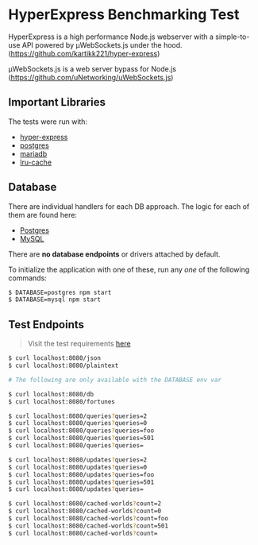 # HyperExpress Benchmarking Test

HyperExpress is a high performance Node.js webserver with a simple-to-use API powered by µWebSockets.js under the hood. (https://github.com/kartikk221/hyper-express)

µWebSockets.js is a web server bypass for Node.js (https://github.com/uNetworking/uWebSockets.js)

## Important Libraries

The tests were run with:

- [hyper-express](https://github.com/kartikk221/hyper-express)
- [postgres](https://github.com/porsager/postgres)
- [mariadb](https://github.com/mariadb-corporation/mariadb-connector-nodejs)
- [lru-cache](https://github.com/isaacs/node-lru-cache)

## Database

There are individual handlers for each DB approach. The logic for each of them are found here:

- [Postgres](database/postgres.js)
- [MySQL](database/mysql.js)

There are **no database endpoints** or drivers attached by default.

To initialize the application with one of these, run any _one_ of the following commands:

```sh
$ DATABASE=postgres npm start
$ DATABASE=mysql npm start
```

## Test Endpoints

> Visit the test requirements [here](https://github.com/khulnasoft/BenchWeb/wiki/Project-Information-Framework-Tests-Overview)

```sh
$ curl localhost:8080/json
$ curl localhost:8080/plaintext

# The following are only available with the DATABASE env var

$ curl localhost:8080/db
$ curl localhost:8080/fortunes

$ curl localhost:8080/queries?queries=2
$ curl localhost:8080/queries?queries=0
$ curl localhost:8080/queries?queries=foo
$ curl localhost:8080/queries?queries=501
$ curl localhost:8080/queries?queries=

$ curl localhost:8080/updates?queries=2
$ curl localhost:8080/updates?queries=0
$ curl localhost:8080/updates?queries=foo
$ curl localhost:8080/updates?queries=501
$ curl localhost:8080/updates?queries=

$ curl localhost:8080/cached-worlds?count=2
$ curl localhost:8080/cached-worlds?count=0
$ curl localhost:8080/cached-worlds?count=foo
$ curl localhost:8080/cached-worlds?count=501
$ curl localhost:8080/cached-worlds?count=
```
